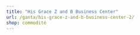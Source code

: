 ```yaml
---
title: "His Grace Z and B Business Center"
url: /ganta/his-grace-z-and-b-business-center-2/
shop: commodité
---
```


